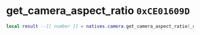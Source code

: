 # get_camera_aspect_ratio `0xCE01609D`

```lua
local result --[[ number ]] = natives.camera.get_camera_aspect_ratio(_unk0 --[[ number ]])
```